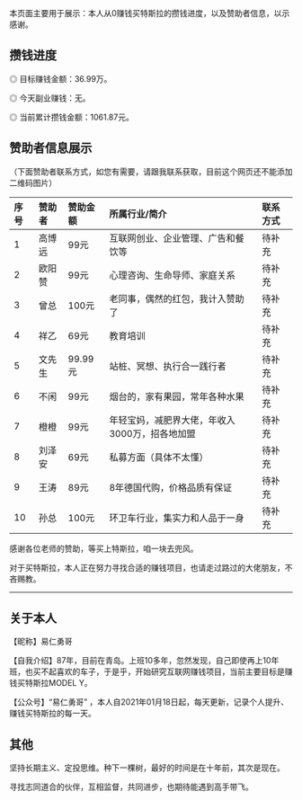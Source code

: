 
本页面主要用于展示：本人从0赚钱买特斯拉的攒钱进度，以及赞助者信息，以示感谢。

## 攒钱进度
◎ 目标赚钱金额：36.99万。

◎ 今天副业赚钱：无。

◎ 当前累计攒钱金额：1061.87元。

## 赞助者信息展示

（下面赞助者联系方式，如您有需要，请跟我联系获取，目前这个网页还不能添加二维码图片）

| 序号 | 赞助者 |赞助金额 | 所属行业/简介  | 联系方式|    
|:---|:------|:----|:----------|:------------|
| 1  |高博远 |99元 | 互联网创业、企业管理、广告和餐饮等  |待补充 |
| 2  |欧阳赞 |99元| 心理咨询、生命导师、家庭关系  | 待补充|
| 3  |曾总  |100元 | 老同事，偶然的红包，我计入赞助了  | 待补充|
| 4  |祥乙  |69元| 教育培训  | 待补充|
| 5  |文先生 |99.99元| 站桩、冥想、执行合一践行者  | 待补充|
| 6  |不闲  |99元| 烟台的，家有果园，常年各种水果  | 待补充|
| 7  |橙橙 |99元 | 年轻宝妈，减肥界大佬，年收入3000万，招各地加盟  | 待补充|
| 8  |刘泽安 | 69元| 私募方面（具体不太懂）  | 待补充|
| 9  |王涛 | 89元| 8年德国代购，价格品质有保证  | 待补充|
| 10 |孙总 | 100元| 环卫车行业，集实力和人品于一身  | 待补充|

感谢各位老师的赞助，等买上特斯拉，咱一块去兜风。

对于买特斯拉，本人正在努力寻找合适的赚钱项目，也请走过路过的大佬朋友，不吝赐教。

* * *


## 关于本人
【昵称】易仁勇哥

【自我介绍】87年，目前在青岛。上班10多年，忽然发现，自己即使再上10年班，也买不起喜欢的车子，于是乎，开始研究互联网赚钱项目，当前主要目标是赚钱买特斯拉MODEL Y。

【公众号】“易仁勇哥” ，本人自2021年01月18日起，每天更新，记录个人提升、赚钱买特斯拉的每一天。


## 其他

坚持长期主义、定投思维。种下一棵树，最好的时间是在十年前，其次是现在。

寻找志同道合的伙伴，互相监督，共同进步，也期待能遇到高手带飞。



